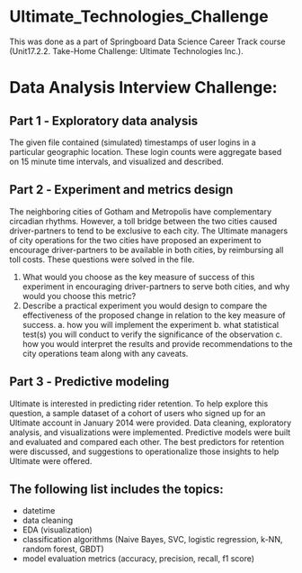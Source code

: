 # Ultimate_Technologies_Challenge

This was done as a part of Springboard Data Science Career Track course (Unit17.2.2. Take-Home Challenge: Ultimate Technologies Inc.).

# Data Analysis Interview Challenge:

## Part 1 ‑ Exploratory data analysis
The given file contained (simulated) timestamps of user logins in a particular geographic location. These login counts were aggregate based on 15 minute time intervals, and
visualized and described. 

## Part 2 ‑ Experiment and metrics design
The neighboring cities of Gotham and Metropolis have complementary circadian rhythms. However, a toll bridge between the two cities caused driver-partners to tend to be exclusive to each city. The Ultimate managers of city operations for the two cities have proposed an experiment to encourage driver-partners to be available in both cities, by reimbursing all toll costs. These questions were solved in the file.
1. What would you choose as the key measure of success of this experiment in encouraging driver-partners to serve both cities, and why would you choose this metric?
2. Describe a practical experiment you would design to compare the effectiveness of the proposed change in relation to the key measure of success. 
a. how you will implement the experiment
b. what statistical test(s) you will conduct to verify the significance of the observation
c. how you would interpret the results and provide recommendations to the city operations team along with any caveats.

## Part 3 ‑ Predictive modeling
Ultimate is interested in predicting rider retention. To help explore this question, a sample dataset of a cohort of users who signed up for an Ultimate account in January 2014 were provided. Data cleaning, exploratory analysis, and visualizations were implemented. Predictive models were built and evaluated and compared each other. The best predictors for retention were discussed, and suggestions to operationalize those insights to help Ultimate were offered.


## The following list includes the topics:
- datetime
- data cleaning
- EDA (visualization)
- classification algorithms (Naive Bayes, SVC, logistic regression, k-NN, random forest, GBDT)
- model evaluation metrics (accuracy, precision, recall, f1 score)
